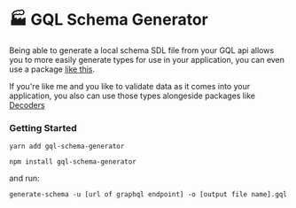 # 🏭 GQL Schema Generator

Being able to generate a local schema SDL file from your GQL api allows you to more easily generate types for use in your application, you can even use a package [like this](https://graphql-code-generator.com/).

If you're like me and you like to validate data as it comes into your application, you also can use those types alongeside packages like [Decoders](https://www.npmjs.com/package/decoders)

### Getting Started

```
yarn add gql-schema-generator

npm install gql-schema-generator

```

and run:

```
generate-schema -u [url of graphql endpoint] -o [output file name].gql
```
